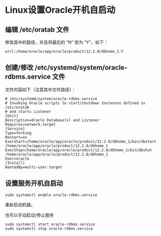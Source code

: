 # Linux设置Oracle开机自启动

## 编辑 /etc/oratab 文件

修改其中的路径，并且将最后的 “N” 改为 “Y”，如下：

``` shell
orcl:/home/oracle/app/oracle/product/12.2.0/dbhome_1:Y
```

## 创建/修改 /etc/systemd/system/oracle-rdbms.service 文件

文件内容如下（注意其中文件路径）：

``` shell
# /etc/systemd/system/oracle-rdbms.service
# Invoking Oracle scripts to start/shutdown Instances defined in /etc/oratab
# and starts Listener
[Unit]
Description=Oracle Database(s) and Listener
Requires=network.target
[Service]
Type=forking
Restart=no
ExecStart=/home/oracle/app/oracle/product/12.2.0/dbhome_1/bin/dbstart /home/oracle/app/oracle/product/12.2.0/dbhome_1
ExecStop=/home/oracle/app/oracle/product/12.2.0/dbhome_1/bin/dbshut /home/oracle/app/oracle/product/12.2.0/dbhome_1
User=oracle
[Install]
WantedBy=multi-user.target
```

## 设置服务开机自启动

``` shell
sudo systemctl enable oracle-rdbms.service 
```

重新启动机器。

也可以手动启动/停止服务
``` shell
sudo systemctl start oracle-rdbms.service 
sudo systemctl stop oracle-rdbms.service 
```